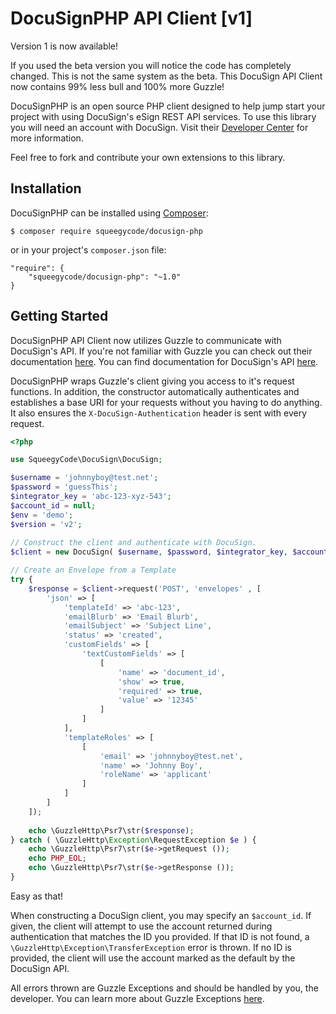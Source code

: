 DocuSignPHP API Client [v1]
================================

Version 1 is now available!

If you used the beta version you will notice the code has completely changed.  This is not the same system as the beta.  This DocuSign API Client now contains 99% less bull and 100% more Guzzle!

DocuSignPHP is an open source PHP client designed to help jump start your project with using DocuSign's eSign REST API services.
To use this library you will need an account with DocuSign.  Visit their [Developer Center](https://www.docusign.com/developer-center) for more information.

Feel free to fork and contribute your own extensions to this library.


Installation
-------------------------

DocuSignPHP can be installed using [Composer](https://getcomposer.org/):

```
$ composer require squeegycode/docusign-php
```

or in your project's `composer.json` file:

```
"require": {
	"squeegycode/docusign-php": "~1.0"
}
```


Getting Started
-------------------------

DocuSignPHP API Client now utilizes Guzzle to communicate with DocuSign's API.  If you're not familiar with Guzzle you can check out their documentation [here](http://docs.guzzlephp.org/en/latest/overview.html).  You can find documentation for DocuSign's API [here](https://docs.docusign.com/esign/guide/usage/quickstart.html).

DocuSignPHP wraps Guzzle's client giving you access to it's request functions.  In addition, the constructor automatically authenticates and establishes a base URI for your requests without you having to do anything.  It also ensures the `X-DocuSign-Authentication` header is sent with every request.

```PHP
<?php

use SqueegyCode\DocuSign\DocuSign;

$username = 'johnnyboy@test.net';
$password = 'guessThis';
$integrator_key = 'abc-123-xyz-543';
$account_id = null;
$env = 'demo';
$version = 'v2';
 
// Construct the client and authenticate with DocuSign.
$client = new DocuSign( $username, $password, $integrator_key, $account_id, $env, $version );

// Create an Envelope from a Template
try {
	$response = $client->request('POST', 'envelopes' , [
		'json' => [
			'templateId' => 'abc-123',
			'emailBlurb' => 'Email Blurb',
			'emailSubject' => 'Subject Line',
			'status' => 'created',
			'customFields' => [
				'textCustomFields' => [
					[
						'name' => 'document_id',
						'show' => true,
						'required' => true,
						'value' => '12345'
					]
				]
			],
			'templateRoles' => [
				[
					'email' => 'johnnyboy@test.net',
					'name' => 'Johnny Boy',
					'roleName' => 'applicant'
				]
			]
		]
	]);
	
	echo \GuzzleHttp\Psr7\str($response);
} catch ( \GuzzleHttp\Exception\RequestException $e ) {
	echo \GuzzleHttp\Psr7\str($e->getRequest ());
	echo PHP_EOL;
	echo \GuzzleHttp\Psr7\str($e->getResponse ());
}

```

Easy as that!

When constructing a DocuSign client, you may specify an `$account_id`.  If given, the client will attempt to use the account returned during authentication that matches the ID you provided.  If that ID is not found, a `\GuzzleHttp\Exception\TransferException` error is thrown.  If no ID is provided, the client will use the account marked as the default by the DocuSign API.

All errors thrown are Guzzle Exceptions and should be handled by you, the developer.  You can learn more about Guzzle Exceptions [here](http://docs.guzzlephp.org/en/latest/quickstart.html#exceptions).